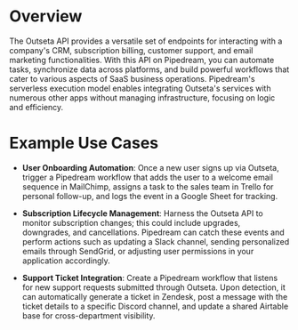 # Overview

The Outseta API provides a versatile set of endpoints for interacting with a company's CRM, subscription billing, customer support, and email marketing functionalities. With this API on Pipedream, you can automate tasks, synchronize data across platforms, and build powerful workflows that cater to various aspects of SaaS business operations. Pipedream's serverless execution model enables integrating Outseta's services with numerous other apps without managing infrastructure, focusing on logic and efficiency.

# Example Use Cases

- **User Onboarding Automation**: Once a new user signs up via Outseta, trigger a Pipedream workflow that adds the user to a welcome email sequence in MailChimp, assigns a task to the sales team in Trello for personal follow-up, and logs the event in a Google Sheet for tracking.

- **Subscription Lifecycle Management**: Harness the Outseta API to monitor subscription changes; this could include upgrades, downgrades, and cancellations. Pipedream can catch these events and perform actions such as updating a Slack channel, sending personalized emails through SendGrid, or adjusting user permissions in your application accordingly.

- **Support Ticket Integration**: Create a Pipedream workflow that listens for new support requests submitted through Outseta. Upon detection, it can automatically generate a ticket in Zendesk, post a message with the ticket details to a specific Discord channel, and update a shared Airtable base for cross-department visibility.

